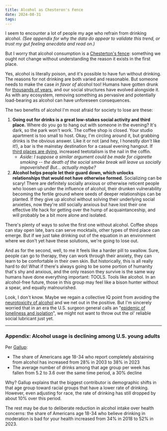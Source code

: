 ```yaml
---
title: Alcohol as Chesteron's Fence
date: 2024-08-31
tags:
---
```


I seem to encounter a lot of people my age who refrain from drinking alcohol. *(See appendix for why the data do appear to validate this trend, or trust my gut feeling anecdata and read on.)*

But I worry that alcohol consumption is a [Chesterton's fence](https://en.wikipedia.org/wiki/G._K._Chesterton#Chesterton's_fence): something we ought not change without understanding the reason it exists in the first place.

Yes, alcohol is literally poison, and it's possible to have fun without drinking. The reasons for not drinking are both varied and reasonable. But someone needs to make the case *in favor of* alcohol too! Humans have gotten drunk for [thousands of years](https://en.wikipedia.org/wiki/History_of_alcoholic_drinks), and our social structures have evolved alongside it. As with any ecosystem, removing something as pervasive and potentially load-bearing as alcohol can have unforeseen consequences.

The two benefits of alcohol I'm most afraid for society to lose are these:
1. **Going out for drinks is a great low-stakes social activity and third place.** Where do you go to hang out with someone in the evening? It's dark, so the park won't work. The coffee shop is closed. Your studio apartment is too small to host. Okay, I'm circling around it, but grabbing drinks is the obvious answer. Like it or not (and hey, I honestly *don't* like it!), a bar is the mainstay destination for a casual evening hangout.  If [third places are dying](https://theweek.com/culture-life/third-places-disappearing), increased teetotalism is the nail in the coffin. 
	* *Aside: I suppose a similar argument could be made for cigarette smoking -- the death of the social smoke break will leave us socially impoverished! But... actually maybe?*
2.  **Alcohol helps people let their guard down, which unlocks relationships that would not have otherwise formed.** Socializing can be scary! There are definitely socially anxious or otherwise reticent people who loosen up under the influence of alcohol, their drunken vulnerability becoming the fertile ground where seeds of deeper relationships can be planted. If they give up alcohol without solving their underlying social anxieties, now they're *still* socially anxious but have lost their one effective life hack for getting over the hump of acquaintanceship, and will probably be a bit more alone and isolated.

There's plenty of ways to solve the first one without alcohol. Coffee shops can stay open late, bars can serve mocktails, other types of third place can emerge. But if we just take drinking out of the equation in an environment where we don't yet have these solutions, we're going to lose out.

And as for the second, well, to me it feels like a harder pill to swallow. Sure, people can go to therapy, they can work through their anxiety, they can learn to be comfortable in their own skin. But historically, this is all really hard to do! What if there's always going to be some portion of humanity that's shy and anxious, and the only reason they survive is the same way humans have done everything important: TOOLS. Tools like alcohol. In an alcohol-free future, those in this group may feel like a bison hunter without a spear, and equally malnourished.

Look, I don't know. Maybe we regain a collective IQ point from avoiding the [neurotoxicity of alcohol](https://en.wikipedia.org/wiki/Alcohol-related_brain_damage) and we net out in the positive. But I'm sincerely worried that in an era the U.S. surgeon general calls an "[epidemic of loneliness and isolation](https://www.hhs.gov/sites/default/files/surgeon-general-social-connection-advisory.pdf)", we might not want to throw out the ol' reliable social lubricant just yet.

---

### Appendix: Alcohol usage is declining among U.S. young adults
Per [Gallup](https://news.gallup.com/poll/509690/young-adults-drinking-less-prior-decades.aspx):
* The share of Americans age 18-34 who report completely abstaining from alcohol has increased from 28% in 2003 to 38% in 2023
* The average number of drinks among that age group per week has fallen from 5.2 to 3.6 over the same time period, a 30% decline

Why? Gallup explains that the biggest contributor is demographic shifts in that age group toward racial groups that have a lower rate of drinking. However, even adjusting for race, the rate of drinking has still dropped by about 10% over this period.

The rest may be due to deliberate reduction in alcohol intake over health concerns: the share of Americans age 18-34 who believe drinking in moderation is bad for your health increased from 34% in 2018 to 52% in 2023.

